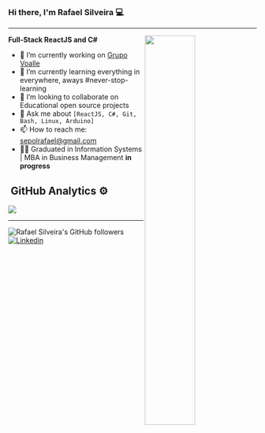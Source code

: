 ### Hi there, I'm Rafael Silveira 💻

---
<img align="right" width="45%" height="auto" position="absolute" margin="auto" src="https://www.mygo.ge/uploads/blog/1584023795.jpg">

**Full-Stack ReactJS and C#**

- 💼 I’m currently working on [Grupo Voalle](https://grupovoalle.com.br)
- 🚀 I’m currently learning everything in everywhere, aways #never-stop-learning
- 👯 I’m looking to collaborate on Educational open source projects
- 💬 Ask me about `[ReactJS, C#, Git, Bash, Linux, Arduino]`
- 📫 How to reach me: sepolrafael@gmail.com
- 👨‍🎓 Graduated in Information Systems | MBA in Business Management **in progress** 

## &nbsp;GitHub Analytics ⚙️
<p align='left'>
    <img src="https://github-readme-stats.vercel.app/api?username=RafaelLSilveira&show_icons=true&theme=tokyonight">
</p>

---
![Rafael Silveira's GitHub followers](https://img.shields.io/github/followers/RafaelLSilveira?style=flat&labelColor=0D0D0D&logo=Github&Color=white)
[![Linkedin](https://img.shields.io/badge/-LinkedIn-0D0D0D?style=flat&labelColor=0D0D0D&logo=Linkedin&Color=white)](https://www.linkedin.com/in/rafaellsilveira)
